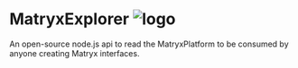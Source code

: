 # MatryxExplorer ![logo](https://github.com/matryx/matryx-alpha-source/blob/master/assets/Matryx-Logo-Black-1600px.png)
An open-source node.js api to read the MatryxPlatform to be consumed by anyone creating Matryx interfaces.
